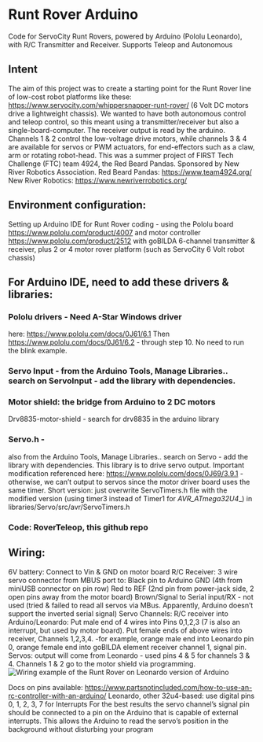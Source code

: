 # Runt Rover Arduino
Code for ServoCity Runt Rovers, powered by Arduino (Pololu Leonardo), with R/C Transmitter and Receiver. Supports Teleop and Autonomous

## Intent
The aim of this project was to create a starting point for the Runt Rover line of low-cost robot platforms like these: https://www.servocity.com/whippersnapper-runt-rover/
(6 Volt DC motors drive a lightweight chassis).  We wanted to have both autonomous control and teleop control, so this meant using a transmitter/receiver 
but also a single-board-computer.  The receiver output is read by the arduino. Channels 1 & 2 control the low-voltage drive motors, while channels 3 & 4 
are available for servos or PWM actuators, for end-effectors such as a claw, arm or rotating robot-head.
This was a summer project of FIRST Tech Challenge (FTC) team 4924, the Red Beard Pandas. Sponsored by New River Robotics Association.
Red Beard Pandas: https://www.team4924.org/    New River Robotics: https://www.newriverrobotics.org/

## Environment configuration:
Setting up Arduino IDE for Runt Rover coding - using the Pololu board https://www.pololu.com/product/4007 and motor controller https://www.pololu.com/product/2512 
with goBILDA 6-channel transmitter & receiver, plus 2 or 4 motor rover platform (such as ServoCity 6 Volt robot chassis)

## For Arduino IDE, need to add these drivers & libraries:

### Pololu drivers - Need A-Star Windows driver 
here: https://www.pololu.com/docs/0J61/6.1 Then  https://www.pololu.com/docs/0J61/6.2 - through step 10. No need to run the blink example.

### Servo Input - from the Arduino Tools, Manage Libraries..  search on ServoInput - add the library with dependencies.

### Motor shield: the bridge from Arduino to 2 DC motors
Drv8835-motor-shield - search for drv8835 in the arduino library

### Servo.h - 
also from the Arduino Tools, Manage Libraries..  search on Servo - add the library with dependencies.  This library is to drive servo output.  Important modification referenced here:
https://www.pololu.com/docs/0J69/3.9.1  - otherwise, we can’t output to servos since the motor driver board uses the same timer. Short version: just
overwrite ServoTimers.h file with the modified version (using timer3 instead of Timer1 for _AVR_ATmega32U4__) in libraries/Servo/src/avr/ServoTimers.h

### Code: RoverTeleop, this github repo

## Wiring: 
6V battery: Connect to Vin & GND on motor board
R/C Receiver: 3 wire servo connector from MBUS port to: Black pin to Arduino GND (4th from miniUSB connector on pin row)
Red to REF (2nd pin from power-jack side, 2 open pins away from the motor board)
Brown/Signal to Serial input/RX - not used (tried & failed to read all servos via MBus. Apparently, Arduino doesn’t support the inverted serial signal)
Servo Channels: R/C receiver into Arduino/Leonardo: Put male end of 4 wires into Pins 0,1,2,3 (7 is also an interrupt, but used by motor board). Put female ends of above wires into receiver, Channels 1,2,3,4.  -for example, orange male end into Leonardo pin 0, orange female end into goBILDA element receiver channel 1, signal pin.
Servos: output will come from Leonardo - used pins 4 & 5 for channels 3 & 4.  Channels 1 & 2 go to the motor shield via programming.
![Wiring example of the Runt Rover on Leonardo version of Arduino](https://github.com/FTC4924/RuntRoverArduino/assets/14141802/9503fe8a-d3f1-4769-b712-962cb804e6cd)


Docs on pins available: https://www.partsnotincluded.com/how-to-use-an-rc-controller-with-an-arduino/
Leonardo, other 32u4-based: use digital pins 0, 1, 2, 3, 7 for Interrupts
For the best results the servo channel’s signal pin should be connected to a pin on the Arduino that is capable of external interrupts. This allows the Arduino to read the servo’s position in the background without disturbing your program
